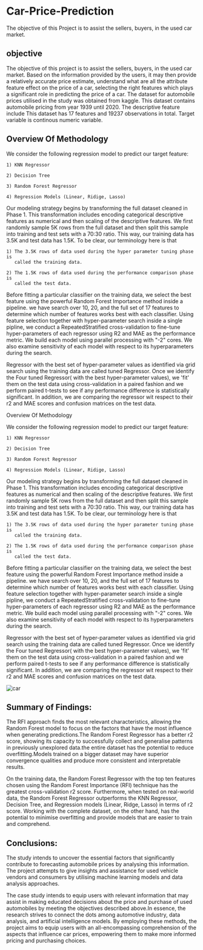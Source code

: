 # Car-Price-Prediction
The objective of this Project is to assist the sellers, buyers,  in the used car market. 

## objective
The objective of this project is to assist the sellers, buyers, 
in the used car market. Based on the information provided by the users, it 
may then provide a relatively accurate price estimate, understand what are all 
the attribute feature effect on the price of a car, selecting the right features 
which plays a significant role in predicting the price of a car. The dataset for 
automobile prices utilised in the study was obtained from kaggle. This dataset 
contains automobile pricing from year 1939 until 2020. The descriptive feature include 
This dataset has 17 features and 19237 observations in total. Target variable is continous 
numeric variable.


## Overview Of Methodology

We consider the following regression model to predict our target feature:

    1) KNN Regressor

    2) Decision Tree

    3) Random Forest Regressor

    4) Regression Models (Linear, Ridige, Lasso)

Our modeling strategy begins by transforming the full dataset cleaned in Phase 1. This transformation includes encoding categorical descriptive features as numerical and then scaling of the descriptive features. We first randomly sample 5K rows from the full dataset and then split this sample into training and test sets with a 70:30 ratio. This way, our training data has 3.5K and test data has 1.5K. To be clear, our terminology here is that

    1) The 3.5K rows of data used during the hyper parameter tuning phase is 
       called the training data.

    2) The 1.5K rows of data used during the performance comparison phase is 
       called the test data. 

Before fitting a particular classifier on the training data, we select the best feature using the powerful Random Forest Importance method inside a pipeline. we have search over 10, 20, and the full set of 17 features to determine which number of features works best with each classifier. Using feature selection together with hyper-parameter search inside a single pipline, we conduct a RepeatedStratified cross-validation to fine-tune hyper-parameters of each regressor using R2 and MAE as the performance metric. We build each model using parallel processing with "-2" cores. We also examine sensitivity of each model with respect to its hyperparameters during the search.

Regressor with the best set of hyper-parameter values as identified via grid search using the training data are called tuned Regressor. Once we identify the Four tuned Regressor( with the best hyper-parameter values), we 'fit' them on the test data using cross-validation in a paired fashion and we perform paired t-tests to see if any performance difference is statistically significant. In addition, we are comparing the regressor wit respect to their r2 and MAE scores and confusion matrices on the test data.


Overview Of Methodology

We consider the following regression model to predict our target feature:

    1) KNN Regressor

    2) Decision Tree

    3) Random Forest Regressor

    4) Regression Models (Linear, Ridige, Lasso)

Our modeling strategy begins by transforming the full dataset cleaned in Phase 1. This transformation includes encoding categorical descriptive features as numerical and then scaling of the descriptive features. We first randomly sample 5K rows from the full dataset and then split this sample into training and test sets with a 70:30 ratio. This way, our training data has 3.5K and test data has 1.5K. To be clear, our terminology here is that

    1) The 3.5K rows of data used during the hyper parameter tuning phase is 
       called the training data.

    2) The 1.5K rows of data used during the performance comparison phase is 
       called the test data. 

Before fitting a particular classifier on the training data, we select the best feature using the powerful Random Forest Importance method inside a pipeline. we have search over 10, 20, and the full set of 17 features to determine which number of features works best with each classifier. Using feature selection together with hyper-parameter search inside a single pipline, we conduct a RepeatedStratified cross-validation to fine-tune hyper-parameters of each regressor using R2 and MAE as the performance metric. We build each model using parallel processing with "-2" cores. We also examine sensitivity of each model with respect to its hyperparameters during the search.

Regressor with the best set of hyper-parameter values as identified via grid search using the training data are called tuned Regressor. Once we identify the Four tuned Regressor( with the best hyper-parameter values), we 'fit' them on the test data using cross-validation in a paired fashion and we perform paired t-tests to see if any performance difference is statistically significant. In addition, we are comparing the regressor wit respect to their r2 and MAE scores and confusion matrices on the test data.

![car](https://github.com/HarshithHullakereSiddegowda/Data__Visualization/assets/100402681/524196fe-b58e-43c4-b48e-d7c1baf4099f)


## Summary of Findings:

The RFI approach finds the most relevant characteristics, allowing the Random Forest model to focus on the factors that have the most influence when generating predictions.The Random Forest Regressor has a better r2 score, showing its capacity to successfully collect and generalise patterns in previously unexplored data.the entire dataset has the potential to reduce overfitting.Models trained on a bigger dataset may have superior convergence qualities and produce more consistent and interpretable results.

On the training data, the Random Forest Regressor with the top ten features chosen using the Random Forest Importance (RFI) technique has the greatest cross-validation r2 score. Furthermore, when tested on real-world data, the Random Forest Regressor outperforms the KNN Regressor, Decision Tree, and Regression models (Linear, Ridge, Lasso) in terms of r2 score. Working with the complete dataset, on the other hand, has the potential to minimise overfitting and provide models that are easier to train and comprehend.

## Conclusions:

The study intends to uncover the essential factors that significantly contribute to forecasting automobile prices by analysing this information. The project attempts to give insights and assistance for used vehicle vendors and consumers by utilising machine learning models and data analysis approaches.

The case study intends to equip users with relevant information that may assist in making educated decisions about the price and purchase of used automobiles by meeting the objectives described above.In essence, the research strives to connect the dots among automotive industry, data analysis, and artificial intelligence models. By employing these methods, the project aims to equip users with an all-encompassing comprehension of the aspects that influence car prices, empowering them to make more informed pricing and purchasing choices.


